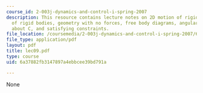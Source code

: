 ```yaml
---
course_id: 2-003j-dynamics-and-control-i-spring-2007
description: This resource contains lecture notes on 2D motion of rigid bodies, kinetics
  of rigid bodies, geometry with no forces, free body diagrams, angular momentum principle
  about C, and satisfying constraints.
file_location: /coursemedia/2-003j-dynamics-and-control-i-spring-2007/6a37882fb3147897a4ebbcee39bd791a_lec09.pdf
file_type: application/pdf
layout: pdf
title: lec09.pdf
type: course
uid: 6a37882fb3147897a4ebbcee39bd791a

---
```

None